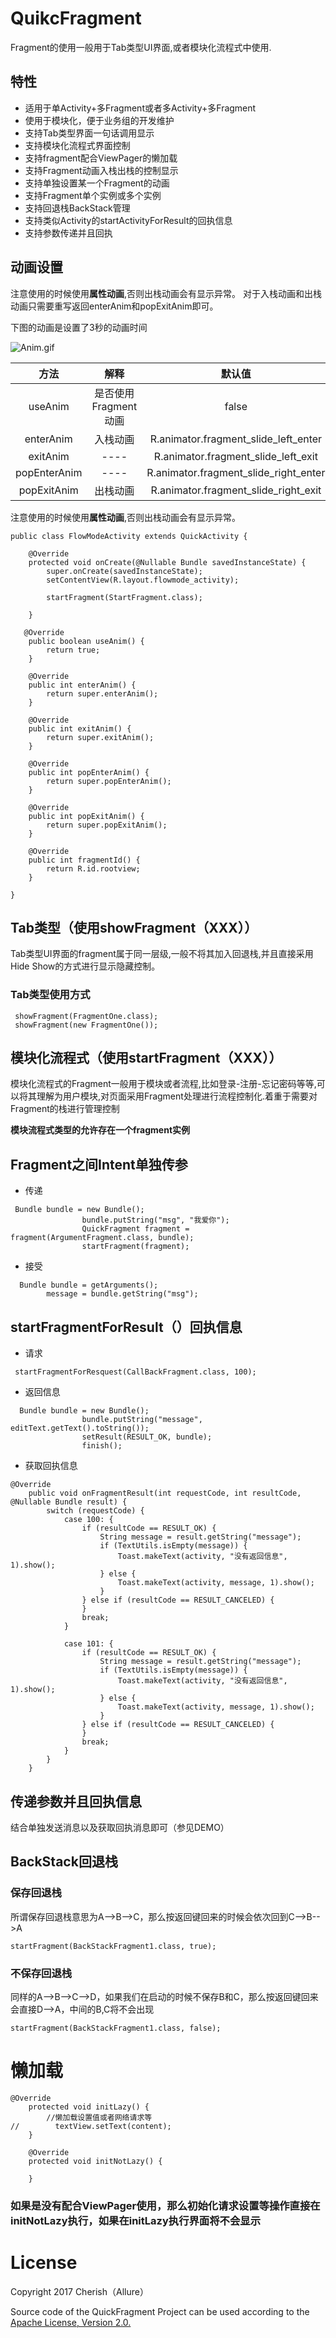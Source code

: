 # QuikcFragment

Fragment的使用一般用于Tab类型UI界面,或者模块化流程式中使用.


## 特性
- 适用于单Activity+多Fragment或者多Activity+多Fragment
- 使用于模块化，便于业务组的开发维护
- 支持Tab类型界面一句话调用显示
- 支持模块化流程式界面控制
- 支持fragment配合ViewPager的懒加载
- 支持Fragment动画入栈出栈的控制显示
- 支持单独设置某一个Fragment的动画
- 支持Fragment单个实例或多个实例
- 支持回退栈BackStack管理
- 支持类似Activity的startActivityForResult的回执信息
- 支持参数传递并且回执

## 动画设置

注意使用的时候使用**属性动画**,否则出栈动画会有显示异常。
对于入栈动画和出栈动画只需要重写返回enterAnim和popExitAnim即可。

下图的动画是设置了3秒的动画时间

![Anim.gif](http://upload-images.jianshu.io/upload_images/2698278-d6fec74fc56a1b1f.gif?imageMogr2/auto-orient/strip%7CimageView2/2/w/1240)
 
| 方法        | 解释|  默认值| 
| :--------:  | :-----:  | :--:|
| useAnim        | 是否使用Fragment动画    | false|  
| enterAnim        | 入栈动画    |  R.animator.fragment_slide_left_enter| 
| exitAnim        | ----    | R.animator.fragment_slide_left_exit| 
| popEnterAnim       | ----    | R.animator.fragment_slide_right_enter|  
| popExitAnim      | 出栈动画    | R.animator.fragment_slide_right_exit  | 

注意使用的时候使用**属性动画**,否则出栈动画会有显示异常。

```
public class FlowModeActivity extends QuickActivity {

    @Override
    protected void onCreate(@Nullable Bundle savedInstanceState) {
        super.onCreate(savedInstanceState);
        setContentView(R.layout.flowmode_activity);

        startFragment(StartFragment.class);

    }

   @Override
    public boolean useAnim() {
        return true;
    }

    @Override
    public int enterAnim() {
        return super.enterAnim();
    }

    @Override
    public int exitAnim() {
        return super.exitAnim();
    }

    @Override
    public int popEnterAnim() {
        return super.popEnterAnim();
    }

    @Override
    public int popExitAnim() {
        return super.popExitAnim();
    }

    @Override
    public int fragmentId() {
        return R.id.rootview;
    }

}
```

## Tab类型（使用showFragment（XXX））
  Tab类型UI界面的fragment属于同一层级,一般不将其加入回退栈,并且直接采用Hide Show的方式进行显示隐藏控制。
  
### Tab类型使用方式

```
 showFragment(FragmentOne.class);
 showFragment(new FragmentOne());
```


## 模块化流程式（使用startFragment（XXX））

模块化流程式的Fragment一般用于模块或者流程,比如登录-注册-忘记密码等等,可以将其理解为用户模块,对页面采用Fragment处理进行流程控制化.着重于需要对Fragment的栈进行管理控制

**模块流程式类型的允许存在一个fragment实例**


## Fragment之间Intent单独传参
- 传递
```
 Bundle bundle = new Bundle();
                bundle.putString("msg", "我爱你");
                QuickFragment fragment = fragment(ArgumentFragment.class, bundle);
                startFragment(fragment);
```
- 接受
```
  Bundle bundle = getArguments();
        message = bundle.getString("msg");
```

## startFragmentForResult（）回执信息

- 请求


```
 startFragmentForResquest(CallBackFragment.class, 100);
```

- 返回信息

```
  Bundle bundle = new Bundle();
                bundle.putString("message", editText.getText().toString());
                setResult(RESULT_OK, bundle);
                finish();
```
- 获取回执信息

```
@Override
    public void onFragmentResult(int requestCode, int resultCode, @Nullable Bundle result) {
        switch (requestCode) {
            case 100: {
                if (resultCode == RESULT_OK) {
                    String message = result.getString("message");
                    if (TextUtils.isEmpty(message)) {
                        Toast.makeText(activity, "没有返回信息", 1).show();
                    } else {
                        Toast.makeText(activity, message, 1).show();
                    }
                } else if (resultCode == RESULT_CANCELED) {
                }
                break;
            }

            case 101: {
                if (resultCode == RESULT_OK) {
                    String message = result.getString("message");
                    if (TextUtils.isEmpty(message)) {
                        Toast.makeText(activity, "没有返回信息", 1).show();
                    } else {
                        Toast.makeText(activity, message, 1).show();
                    }
                } else if (resultCode == RESULT_CANCELED) {
                }
                break;
            }
        }
    }
```

## 传递参数并且回执信息

结合单独发送消息以及获取回执消息即可（参见DEMO）

## BackStack回退栈

###  保存回退栈
所谓保存回退栈意思为A-->B-->C，那么按返回键回来的时候会依次回到C-->B-->A

```
startFragment(BackStackFragment1.class, true);
```
### 不保存回退栈

同样的A-->B-->C-->D，如果我们在启动的时候不保存B和C，那么按返回键回来会直接D-->A，中间的B,C将不会出现
```
startFragment(BackStackFragment1.class, false);
```
# 懒加载

```
@Override
    protected void initLazy() {
        //懒加载设置值或者网络请求等
//        textView.setText(content);
    }

    @Override
    protected void initNotLazy() {

    }
```
### 如果是没有配合ViewPager使用，那么初始化请求设置等操作直接在initNotLazy执行，如果在initLazy执行界面将不会显示

# License

Copyright 2017 Cherish（Allure）

Source code of the QuickFragment Project can be used according to the [Apache License, Version 2.0.](http://www.apache.org/licenses/LICENSE-2.0.html)